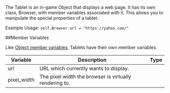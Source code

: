 The Tablet is an in-game Object that displays a web page. It has its own class, Browser, with member variables associated with it. This allows you to manipulate the special properties of a tablet.

Example Usage: `self.Browser.url = "https://yahoo.com/"`

##Member Variables

Like [Object member variables](scripting/game-object/object.md#member-variables), Tablets have their own member variables.

Variable | Description | Type
-- | -- | :--
<a class="anchor" id="url"></a>url | URL which currently wants to display. | [<span class="tag str"></span>](scripting/types.md)
<a class="anchor" id="pixel_width"></a>pixel_width | The pixel width the browser is virtually rendering to. | [<span class="tag int"></span>](scripting/types.md)
